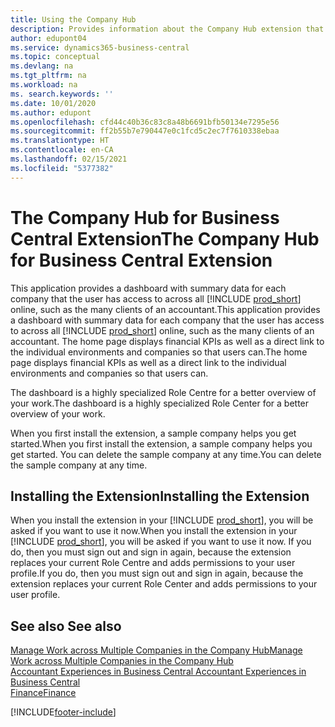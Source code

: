 ```yaml
---
title: Using the Company Hub
description: Provides information about the Company Hub extension that you can use to manage work across multiple companies in Business Central.
author: edupont04
ms.service: dynamics365-business-central
ms.topic: conceptual
ms.devlang: na
ms.tgt_pltfrm: na
ms.workload: na
ms. search.keywords: ''
ms.date: 10/01/2020
ms.author: edupont
ms.openlocfilehash: cfd44c40b36c83c8a48b6691bfb50134e7295e56
ms.sourcegitcommit: ff2b55b7e790447e0c1fcd5c2ec7f7610338ebaa
ms.translationtype: HT
ms.contentlocale: en-CA
ms.lasthandoff: 02/15/2021
ms.locfileid: "5377382"
---
```

# <a name="the-company-hub-for-business-central-extension"></a><span data-ttu-id="9bea3-103">The Company Hub for Business Central Extension</span><span class="sxs-lookup"><span data-stu-id="9bea3-103">The Company Hub for Business Central Extension</span></span>

<span data-ttu-id="9bea3-104">This application provides a dashboard with summary data for each company that the user has access to across all [!INCLUDE [prod_short](includes/prod_short.md)] online, such as the many clients of an accountant.</span><span class="sxs-lookup"><span data-stu-id="9bea3-104">This application provides a dashboard with summary data for each company that the user has access to across all [!INCLUDE [prod_short](includes/prod_short.md)] online, such as the many clients of an accountant.</span></span> <span data-ttu-id="9bea3-105">The home page displays financial KPIs as well as a direct link to the individual environments and companies so that users can.</span><span class="sxs-lookup"><span data-stu-id="9bea3-105">The home page displays financial KPIs as well as a direct link to the individual environments and companies so that users can.</span></span>

<span data-ttu-id="9bea3-106">The dashboard is a highly specialized Role Centre for a better overview of your work.</span><span class="sxs-lookup"><span data-stu-id="9bea3-106">The dashboard is a highly specialized Role Center for a better overview of your work.</span></span>

<span data-ttu-id="9bea3-107">When you first install the extension, a sample company helps you get started.</span><span class="sxs-lookup"><span data-stu-id="9bea3-107">When you first install the extension, a sample company helps you get started.</span></span> <span data-ttu-id="9bea3-108">You can delete the sample company at any time.</span><span class="sxs-lookup"><span data-stu-id="9bea3-108">You can delete the sample company at any time.</span></span>

## <a name="installing-the-extension"></a><span data-ttu-id="9bea3-109">Installing the Extension</span><span class="sxs-lookup"><span data-stu-id="9bea3-109">Installing the Extension</span></span>

<span data-ttu-id="9bea3-110">When you install the extension in your [!INCLUDE [prod_short](includes/prod_short.md)], you will be asked if you want to use it now.</span><span class="sxs-lookup"><span data-stu-id="9bea3-110">When you install the extension in your [!INCLUDE [prod_short](includes/prod_short.md)], you will be asked if you want to use it now.</span></span> <span data-ttu-id="9bea3-111">If you do, then you must sign out and sign in again, because the extension replaces your current Role Centre and adds permissions to your user profile.</span><span class="sxs-lookup"><span data-stu-id="9bea3-111">If you do, then you must sign out and sign in again, because the extension replaces your current Role Center and adds permissions to your user profile.</span></span>

## <a name="see-also"></a><span data-ttu-id="9bea3-112">See also </span><span class="sxs-lookup"><span data-stu-id="9bea3-112">See also</span></span>

[<span data-ttu-id="9bea3-113">Manage Work across Multiple Companies in the Company Hub</span><span class="sxs-lookup"><span data-stu-id="9bea3-113">Manage Work across Multiple Companies in the Company Hub</span></span>](company-hub.md)  
[<span data-ttu-id="9bea3-114">Accountant Experiences in Business Central </span><span class="sxs-lookup"><span data-stu-id="9bea3-114">Accountant Experiences in Business Central </span></span>](finance-accounting.md)  
[<span data-ttu-id="9bea3-115">Finance</span><span class="sxs-lookup"><span data-stu-id="9bea3-115">Finance</span></span>](finance.md)  


[!INCLUDE[footer-include](includes/footer-banner.md)]